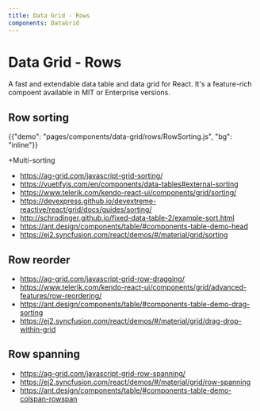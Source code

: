 ```yaml
---
title: Data Grid - Rows
components: DataGrid
---
```


# Data Grid - Rows

<p class="description">A fast and extendable data table and data grid for React. It's a feature-rich compoent available in MIT or Enterprise versions.</p>

## Row sorting

{{"demo": "pages/components/data-grid/rows/RowSorting.js", "bg": "inline"}}

+Multi-sorting

- https://ag-grid.com/javascript-grid-sorting/
- https://vuetifyjs.com/en/components/data-tables#external-sorting
- https://www.telerik.com/kendo-react-ui/components/grid/sorting/
- https://devexpress.github.io/devextreme-reactive/react/grid/docs/guides/sorting/
- http://schrodinger.github.io/fixed-data-table-2/example-sort.html
- https://ant.design/components/table/#components-table-demo-head
- https://ej2.syncfusion.com/react/demos/#/material/grid/sorting

## Row reorder

- https://ag-grid.com/javascript-grid-row-dragging/
- https://www.telerik.com/kendo-react-ui/components/grid/advanced-features/row-reordering/
- https://ant.design/components/table/#components-table-demo-drag-sorting
- https://ej2.syncfusion.com/react/demos/#/material/grid/drag-drop-within-grid

## Row spanning

- https://ag-grid.com/javascript-grid-row-spanning/
- https://ej2.syncfusion.com/react/demos/#/material/grid/row-spanning
- https://ant.design/components/table/#components-table-demo-colspan-rowspan
